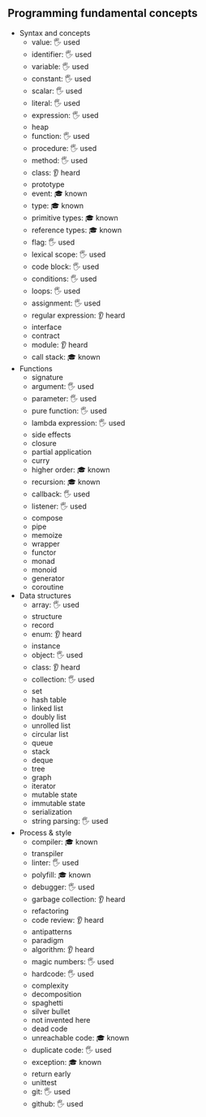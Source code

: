 ## Programming fundamental concepts

- Syntax and concepts
  - value: 🖐️ used
  - identifier: 🖐️ used
  - variable: 🖐️ used
  - constant: 🖐️ used
  - scalar: 🖐️ used
  - literal: 🖐️ used
  - expression: 🖐️ used
  - heap
  - function: 🖐️ used
  - procedure: 🖐️ used
  - method: 🖐️ used
  - class: 👂 heard
  - prototype
  - event: 🎓 known
  - type: 🎓 known
  - primitive types: 🎓 known
  - reference types: 🎓 known
  - flag: 🖐️ used
  - lexical scope: 🖐️ used
  - code block: 🖐️ used
  - conditions: 🖐️ used
  - loops: 🖐️ used
  - assignment: 🖐️ used
  - regular expression: 👂 heard
  - interface
  - contract
  - module: 👂 heard
  - call stack: 🎓 known
- Functions
  - signature
  - argument: 🖐️ used
  - parameter: 🖐️ used
  - pure function: 🖐️ used
  - lambda expression: 🖐️ used
  - side effects
  - closure
  - partial application
  - curry
  - higher order: 🎓 known
  - recursion: 🎓 known
  - callback: 🖐️ used
  - listener: 🖐️ used
  - compose
  - pipe
  - memoize
  - wrapper
  - functor
  - monad
  - monoid
  - generator
  - coroutine
- Data structures
  - array: 🖐️ used
  - structure
  - record
  - enum: 👂 heard
  - instance
  - object: 🖐️ used
  - class: 👂 heard
  - collection: 🖐️ used
  - set
  - hash table
  - linked list
  - doubly list
  - unrolled list
  - circular list
  - queue
  - stack
  - deque
  - tree
  - graph
  - iterator
  - mutable state
  - immutable state
  - serialization
  - string parsing: 🖐️ used
- Process & style
  - compiler: 🎓 known
  - transpiler
  - linter: 🖐️ used
  - polyfill: 🎓 known
  - debugger: 🖐️ used
  - garbage collection: 👂 heard
  - refactoring
  - code review: 👂 heard
  - antipatterns
  - paradigm
  - algorithm: 👂 heard
  - magic numbers: 🖐️ used
  - hardcode: 🖐️ used
  - complexity
  - decomposition
  - spaghetti
  - silver bullet
  - not invented here
  - dead code
  - unreachable code: 🎓 known
  - duplicate code: 🖐️ used
  - exception: 🎓 known
  - return early
  - unittest
  - git: 🖐️ used
  - github: 🖐️ used
